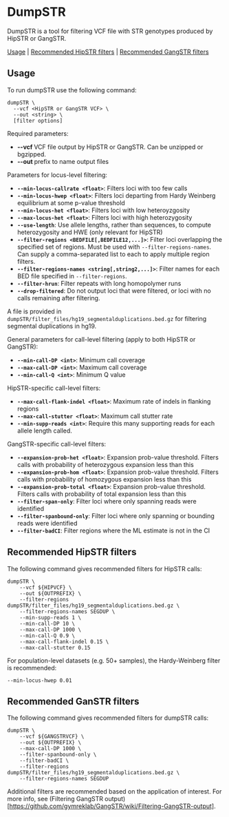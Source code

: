 # DumpSTR

DumpSTR is a tool for filtering VCF file with STR genotypes produced by HipSTR or GangSTR.

[Usage](#usage) | [Recommended HipSTR filters](#hipstr) | [Recommended GangSTR filters](#gangstr)


<a name="usage"></a>
## Usage
To run dumpSTR use the following command:
```
dumpSTR \
  --vcf <HipSTR or GangSTR VCF> \
  --out <string> \
  [filter options]
```

Required parameters:
* **--vcf <GangSTR or HipSTR VCF>** VCF file output by HipSTR or GangSTR. Can be unzipped or bgzipped.
* **--out <string>** prefix to name output files

Parameters for locus-level filtering:
* **`--min-locus-callrate <float>`**: Filters loci with too few calls
* **`--min-locus-hwep <float>`**: Filters loci departing from Hardy Weinberg equilibrium at some p-value threshold
* **`--min-locus-het <float>`**: Filters loci with low heteroyzgosity
* **`--max-locus-het <float>`**: Filters loci with high heterozygosity
* **`--use-length`**: Use allele lengths, rather than sequences, to compute heterozygosity and HWE (only relevant for HipSTR)
* **`--filter-regions <BEDFILE[,BEDFILE12,...]>`**: Filter loci overlapping the specified set of regions. Must be used with `--filter-regions-names`. Can supply a comma-separated list to each to apply multiple region filters.
* **`--filter-regions-names <string[,string2,...]>`**: Filter names for each BED file specified in `--filter-regions`.
* **`--filter-hrun`**: Filter repeats with long homopolymer runs
* **`--drop-filtered`**: Do not output loci that were filtered, or loci with no calls remaining after filtering.

A file is provided in `dumpSTR/filter_files/hg19_segmentalduplications.bed.gz` for filtering segmental duplications in hg19.

General parameters for call-level filtering (apply to both HipSTR or GangSTR):
* **`--min-call-DP <int>`**: Minimum call coverage
* **`--max-call-DP <int>`**: Maximum call coverage
* **`--min-call-Q <int>`**: Minimum Q value

HipSTR-specific call-level filters:
* **`--max-call-flank-indel <float>`**: Maximum rate of indels in flanking regions
* **`--max-call-stutter <float>`**: Maximum call stutter rate
* **`--min-supp-reads <int>`**: Require this many supporting reads for each allele length called.

GangSTR-specific call-level filters:
* **`--expansion-prob-het <float>`**: Expansion prob-value threshold. Filters calls with probability of heterozygous expansion less than this
* **`--expansion-prob-hom <float>`**: Expansion prob-value threshold. Filters calls with probability of homozygous expansion less than this
* **`--expansion-prob-total <float>`**: Expansion prob-value threshold. Filters calls with probability of total expansion less than this
* **`--filter-span-only`**: Filter loci where only spanning reads were identified
* **`--filter-spanbound-only`**: Filter loci where only spanning or bounding reads were identified
* **`--filter-badCI`**: Filter regions where the ML estimate is not in the CI

<a name="hipstr"></a>
## Recommended HipSTR filters

The following command gives recommended filters for HipSTR calls:

```
dumpSTR \
    --vcf ${HIPVCF} \
    --out ${OUTPREFIX} \
    --filter-regions dumpSTR/filter_files/hg19_segmentalduplications.bed.gz \
    --filter-regions-names SEGDUP \
    --min-supp-reads 1 \
    --min-call-DP 10 \
    --max-call-DP 1000 \
    --min-call-Q 0.9 \
    --max-call-flank-indel 0.15 \
    --max-call-stutter 0.15
```

For population-level datasets (e.g. 50+ samples), the Hardy-Weinberg filter is recommended:
```
--min-locus-hwep 0.01
```

<a name="gangstr"></a>
## Recommended GanSTR filters

The following command gives recommended filters for dumpSTR calls:

```
dumpSTR \
    --vcf ${GANGSTRVCF} \
    --out ${OUTPREFIX} \
    --max-call-DP 1000 \
    --filter-spanbound-only \
    --filter-badCI \
    --filter-regions dumpSTR/filter_files/hg19_segmentalduplications.bed.gz \
    --filter-regions-names SEGDUP
```

Additional filters are recommended based on the application of interest. For more info, see (Filtering GangSTR output)[https://github.com/gymreklab/GangSTR/wiki/Filtering-GangSTR-output].
